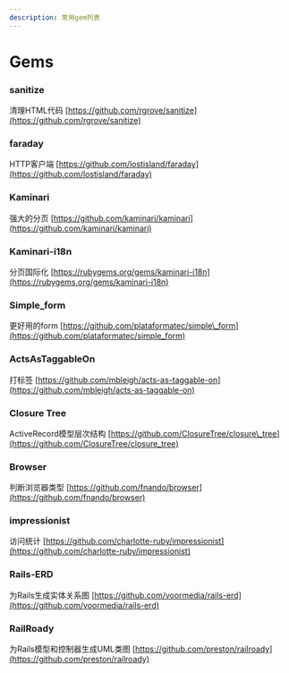 ```yaml
---
description: 常用gem列表
---
```


# Gems

### sanitize

清理HTML代码 [https://github.com/rgrove/sanitize](https://github.com/rgrove/sanitize)

### faraday

HTTP客户端 [https://github.com/lostisland/faraday](https://github.com/lostisland/faraday)

### Kaminari

强大的分页 [https://github.com/kaminari/kaminari](https://github.com/kaminari/kaminari)

### Kaminari-i18n

分页国际化 [https://rubygems.org/gems/kaminari-i18n](https://rubygems.org/gems/kaminari-i18n)

### Simple\_form

更好用的form [https://github.com/plataformatec/simple\_form](https://github.com/plataformatec/simple_form)

### ActsAsTaggableOn

打标签 [https://github.com/mbleigh/acts-as-taggable-on](https://github.com/mbleigh/acts-as-taggable-on)

### Closure Tree

ActiveRecord模型层次结构 [https://github.com/ClosureTree/closure\_tree](https://github.com/ClosureTree/closure_tree)

### Browser

判断浏览器类型 [https://github.com/fnando/browser](https://github.com/fnando/browser)

### impressionist

访问统计 [https://github.com/charlotte-ruby/impressionist](https://github.com/charlotte-ruby/impressionist)

### Rails-ERD

为Rails生成实体关系图 [https://github.com/voormedia/rails-erd](https://github.com/voormedia/rails-erd)

### RailRoady

为Rails模型和控制器生成UML类图 [https://github.com/preston/railroady](https://github.com/preston/railroady)

